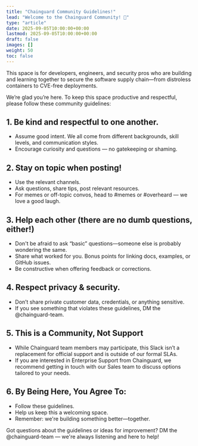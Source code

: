 ```yaml
---
title: "Chainguard Community Guidelines!"
lead: "Welcome to the Chainguard Community! 🎉"
type: "article"
date: 2025-09-05T10:00:00+00:00
lastmod: 2025-09-05T10:00:00+00:00
draft: false
images: []
weight: 50
toc: false
---
```


This space is for developers, engineers, and security pros who are building and learning together to secure the software supply chain—from distroless containers to CVE-free deployments.

We’re glad you’re here. To keep this space productive and respectful, please follow these community guidelines:

## 1. Be kind and respectful to one another.
* Assume good intent. We all come from different backgrounds, skill levels, and communication styles.
* Encourage curiosity and questions — no gatekeeping or shaming.

## 2. Stay on topic when posting!
* Use the relevant channels.
* Ask questions, share tips, post relevant resources.
* For memes or off-topic convos, head to #memes or #overheard — we love a good laugh.

## 3. Help each other (there are no dumb questions, either!)
* Don't be afraid to ask “basic” questions—someone else is probably wondering the same.
* Share what worked for you. Bonus points for linking docs, examples, or GitHub issues.
* Be constructive when offering feedback or corrections.

## 4. Respect privacy & security. 
* Don’t share private customer data, credentials, or anything sensitive.
* If you see something that violates these guidelines, DM the @chainguard-team.

## 5. This is a Community, Not Support
* While Chainguard team members may participate, this Slack isn’t a replacement for official support and is outside of our formal SLAs.
* If you are interested in Enterprise Support from Chainguard, we recommend getting in touch with our Sales team to discuss options tailored to your needs.


## 6. By Being Here, You Agree To:
* Follow these guidelines.
* Help us keep this a welcoming space.
* Remember: we're building something better—together.

Got questions about the guidelines or ideas for improvement? DM the @chainguard-team — we're always listening and here to help! 
